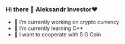### Hi there 👋 Aleksandr Investor❤️
- 🔭 I’m currently working on crypto currency
- 🌱 I’m currently learning C++
- 👯 I want to cooperate with 5 G Coin

<!--
**AleksandrPanfilov0/AleksandrPanfilov0** is a ✨ _special_ ✨ repository because its `README.md` (this file) appears on your GitHub profile.

Here are some ideas to get you started:

- 🔭 I’m currently working on crypto currency
- 🌱 I’m currently learning C++
- 👯 I’m looking to collaborate on 5G Coin
- 📫 How to reach me: Telegram or VK
- 😄 Pronouns: ...
- ⚡ Fun fact: I love beer and ilya
-->
